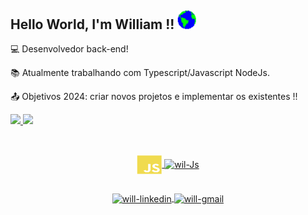 
## Hello World, I'm William !! <img src=https://github.com/Williamluqui/williamluqui/blob/main/Earth.gif width="30"> 

 

:computer: Desenvolvedor back-end!

:books: Atualmente trabalhando com Typescript/Javascript NodeJs.

:outbox_tray: Objetivos 2024: criar novos projetos e implementar os existentes !! 

<div align="left">
  <a href="https://github.com/williamluqui">
  <img height="180em" src="https://github-readme-stats.vercel.app/api?username=williamluqui&show_icons=true&theme=dracula&include_all_commits=true&count_private=true"/>
  <img height="100em" src="https://github-readme-stats.vercel.app/api/top-langs/?username=williamluqui&layout=compact&langs_count=7&theme=dracula"/>
</div>
 

 
 ##
 <div style="display: inline_block" align="center"><br>
  
  
  <img align="center" alt="wil-Js" height="30" width="40" src="https://raw.githubusercontent.com/devicons/devicon/master/icons/javascript/javascript-plain.svg">
   <img align="center" alt="wil-Js" height="30" width="40" src="https://user-images.githubusercontent.com/88260564/180135536-c758548e-4c94-4ec8-8e7f-3e7ea3090def.png">
</div>

 
 
 ##
 
 <div align="center">
     <a target="_blank" href="https://www.linkedin.com/in/wluqui/">
     <img align="center" alt="will-linkedin" src="https://img.shields.io/badge/LinkedIn-0077B5?style=for-the-badge&logo=linkedin&logoColor=white">  
     <a target="_blank" href="mailto:william.luqui@gmail.com">
     <img align="center" alt="will-gmail" src="https://img.shields.io/badge/Gmail-D14836?style=for-the-badge&logo=gmail&logoColor=white">
       
  
      
     
 </div>
      
##
    

